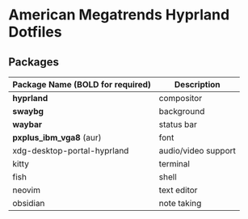 # American Megatrends Hyprland Dotfiles
## Packages

| Package Name (**BOLD for required**) | Description         |
|--------------------------------------|---------------------|
| **hyprland**                         | compositor          |
| **swaybg**                           | background          |
| **waybar**                           | status bar          |
| **pxplus_ibm_vga8** (aur)            | font                |
| xdg-desktop-portal-hyprland          | audio/video support |
| kitty                                | terminal            |
| fish                                 | shell               |
| neovim                               | text editor         |
| obsidian                             | note taking         |
